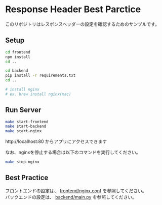 # Response Header Best Parctice

このリポジトリはレスポンスヘッダーの設定を確認するためのサンプルです。

## Setup

```bash
cd frontend
npm install
cd ..

cd backend
pip install -r requirements.txt
cd ..

# install nginx
# ex. brew install nginx(mac)
```

## Run Server

```bash
make start-frontend
make start-backend
make start-nginx
```

http://localhost:80 からアプリにアクセスできます  

なお、nginxを停止する場合は以下のコマンドを実行してください。

```bash
make stop-nginx
```

## Best Practice

フロントエンドの設定は、 [frontend/nginx.conf](frontend/nginx.conf) を参照してください。  
バックエンドの設定は、 [backend/main.py](backend/main.py) を参照してください。
